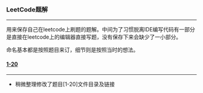 ### LeetCode题解

---



用来保存自己在leetcode上刷题的题解。中间为了习惯脱离IDE编写代码有一部分是直接在leetcode上的编辑器直接写题，没有保存下来会缺少了一小部分。

命名基本都是按照题目来订，细节则是按照当时的想法。

#### [1-20](1-20/README.md)

---

- 稍微整理修改了题目[1-20]文件目录及链接